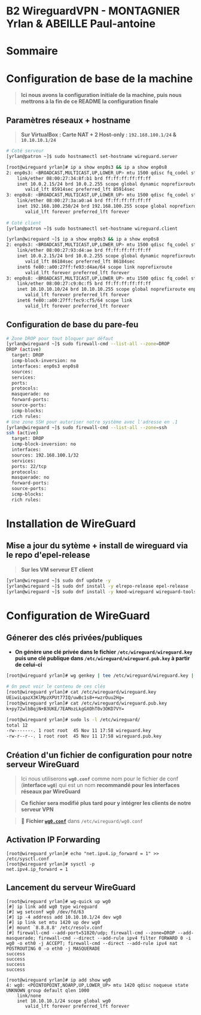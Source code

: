 # B2 WireguardVPN - MONTAGNIER Yrlan & ABEILLE Paul-antoine
# **Sommaire**

# **Configuration de base de la machine**

> **Ici nous avons la configuration initiale de la machine, puis nous mettrons à la fin de ce README la configuration finale**

## Paramètres réseaux + hostname

> **Sur VirtualBox : Carte NAT + 2 Host-only : `192.168.100.1/24` & `10.10.10.1/24`**

```bash
# Coté serveur
[yrlan@patron ~]$ sudo hostnamectl set-hostname wireguard.server

[root@wireguard yrlan]# ip a show enp0s3 && ip a show enp0s8
2: enp0s3: <BROADCAST,MULTICAST,UP,LOWER_UP> mtu 1500 qdisc fq_codel state UP group default qlen 1000
    link/ether 08:00:27:34:8f:b1 brd ff:ff:ff:ff:ff:ff
    inet 10.0.2.15/24 brd 10.0.2.255 scope global dynamic noprefixroute enp0s3
       valid_lft 85914sec preferred_lft 85914sec
3: enp0s8: <BROADCAST,MULTICAST,UP,LOWER_UP> mtu 1500 qdisc fq_codel state UP group default qlen 1000
    link/ether 08:00:27:3a:a0:a4 brd ff:ff:ff:ff:ff:ff
    inet 192.168.100.250/24 brd 192.168.100.255 scope global noprefixroute enp0s8
       valid_lft forever preferred_lft forever
       
# Coté client
[yrlan@patron ~]$ sudo hostnamectl set-hostname wireguard.client

[yrlan@wireguard ~]$ ip a show enp0s3 && ip a show enp0s8
2: enp0s3: <BROADCAST,MULTICAST,UP,LOWER_UP> mtu 1500 qdisc fq_codel state UP group default qlen 1000
    link/ether 08:00:27:93:d4:ae brd ff:ff:ff:ff:ff:ff
    inet 10.0.2.15/24 brd 10.0.2.255 scope global dynamic noprefixroute enp0s3
       valid_lft 86184sec preferred_lft 86184sec
    inet6 fe80::a00:27ff:fe93:d4ae/64 scope link noprefixroute
       valid_lft forever preferred_lft forever
3: enp0s8: <BROADCAST,MULTICAST,UP,LOWER_UP> mtu 1500 qdisc fq_codel state UP group default qlen 1000
    link/ether 08:00:27:c9:0c:f5 brd ff:ff:ff:ff:ff:ff
    inet 10.10.10.10/24 brd 10.10.10.255 scope global noprefixroute enp0s8
       valid_lft forever preferred_lft forever
    inet6 fe80::a00:27ff:fec9:cf5/64 scope link
       valid_lft forever preferred_lft forever
```

## Configuration de base du pare-feu
```bash
# Zone DROP pour tout bloquer par défaut
[yrlan@wireguard ~]$ sudo firewall-cmd --list-all --zone=DROP
DROP (active)
  target: DROP
  icmp-block-inversion: no
  interfaces: enp0s3 enp0s8
  sources:
  services:
  ports:
  protocols:
  masquerade: no
  forward-ports:
  source-ports:
  icmp-blocks:
  rich rules:
# Une zone SSH pour autoriser notre système avec l'adresse en .1
[yrlan@wireguard ~]$ sudo firewall-cmd --list-all --zone=ssh
ssh (active)
  target: DROP
  icmp-block-inversion: no
  interfaces:
  sources: 192.168.100.1/32
  services:
  ports: 22/tcp
  protocols:
  masquerade: no
  forward-ports:
  source-ports:
  icmp-blocks:
  rich rules:
```

# **Installation de WireGuard**
## Mise a jour du sytème + install de wireguard via le repo d'epel-release

> **Sur les VM serveur ET client**
```bash
[yrlan@wireguard ~]$ sudo dnf update -y
[yrlan@wireguard ~]$ sudo dnf install -y elrepo-release epel-release
[yrlan@wireguard ~]$ sudo dnf install -y kmod-wireguard wireguard-tools
```

# **Configuration de WireGuard**
## Génerer des clés privées/publiques

- **On génère une clé privée dans le fichier `/etc/wireguard/wireguard.key` puis une clé publique dans `/etc/wireguard/wireguard.pub.key` à partir de celui-ci**
```bash
[root@wireguard yrlan]# wg genkey | tee /etc/wireguard/wireguard.key | wg pubkey > /etc/wireguard/wireguard.pub.key

# On peut voir le contenu de ces clés
[root@wireguard yrlan]# cat /etc/wireguard/wireguard.key
UEiwiLqazX3KlMpzXPUt77IQ/uwBc1s8++wzrOuu2Hg=
[root@wireguard yrlan]# cat /etc/wireguard/wireguard.pub.key
k+py72wlbBqjN+B3UKE/7EAMozLkgGXOhT0v3OKD7VY=

[root@wireguard yrlan]# sudo ls -l /etc/wireguard/
total 12
-rw-------. 1 root root  45 Nov 11 17:58 wireguard.key
-rw-r--r--. 1 root root  45 Nov 11 17:58 wireguard.pub.key
```

## Création d'un fichier de configuration pour notre serveur WireGuard

> Ici nous utiliserons **`wg0.conf`** comme nom pour le fichier de conf (**interface `wg0`**) qui est un nom **recommandé pour les interfaces réseaux par WireGuard**

> **Ce fichier sera modifié plus tard pour y intégrer les clients de notre serveur VPN**

> :file_folder:	 **Fichier [`wg0.conf`](./conf/wg0.conf)** dans `/etc/wireguard/wg0.conf`

## Activation IP Forwarding
```
[root@wireguard yrlan]# echo "net.ipv4.ip_forward = 1" >> /etc/sysctl.conf
[root@wireguard yrlan]# sysctl -p
net.ipv4.ip_forward = 1
```

## Lancement du serveur WireGuard
```
[root@wireguard yrlan]# wg-quick up wg0
[#] ip link add wg0 type wireguard
[#] wg setconf wg0 /dev/fd/63
[#] ip -4 address add 10.10.10.1/24 dev wg0
[#] ip link set mtu 1420 up dev wg0
[#] mount `8.8.8.8' /etc/resolv.conf
[#] firewall-cmd --add-port=51820/udp; firewall-cmd --zone=DROP --add-masquerade; firewall-cmd --direct --add-rule ipv4 filter FORWARD 0 -i wg0 -o eth0 -j ACCEPT; firewall-cmd --direct --add-rule ipv4 nat POSTROUTING 0 -o eth0 -j MASQUERADE
success
success
success
success

[root@wireguard yrlan]# ip add show wg0
4: wg0: <POINTOPOINT,NOARP,UP,LOWER_UP> mtu 1420 qdisc noqueue state UNKNOWN group default qlen 1000
    link/none
    inet 10.10.10.1/24 scope global wg0
       valid_lft forever preferred_lft forever
```
